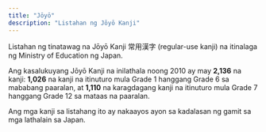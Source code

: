```yaml
---
title: "Jōyō"
description: "Listahan ng Jōyō Kanji"
---
```

Listahan ng tinatawag na Jōyō Kanji 常用漢字 (regular-use kanji) na itinalaga ng Ministry of Education ng Japan.

Ang kasalukuyang Jōyō Kanji na inilathala noong 2010 ay may **2,136** na kanji: **1,026** na kanji na itinuturo mula Grade 1 hanggang Grade 6 sa mababang paaralan, at **1,110** na karagdagang kanji na itinuturo mula Grade 7 hanggang Grade 12 sa mataas na paaralan.

Ang mga kanji sa listahang ito ay nakaayos ayon sa kadalasan ng gamit sa mga lathalain sa Japan.